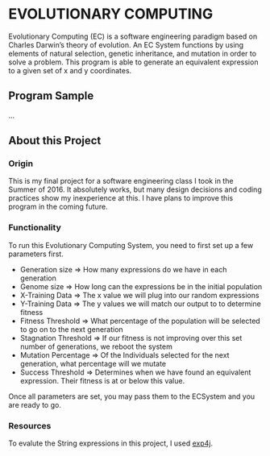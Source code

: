 # EVOLUTIONARY COMPUTING
Evolutionary Computing (EC) is a software engineering paradigm based on Charles Darwin’s theory of evolution.  An EC System 
functions by using elements of natural selection, genetic inheritance, and mutation in order to solve a problem.  This program is able to generate an equivalent expression to a given set of x and y coordinates.

## Program Sample
...

## About this Project
### Origin
This is my final project for a software engineering class I took in the Summer of 2016.  It absolutely works, but many design decisions and coding practices show my inexperience at this.  I have plans to improve this program in the coming future.      

### Functionality
To run this Evolutionary Computing System, you need to first set up a few parameters first.

* Generation size => How many expressions do we have in each generation
* Genome size => How long can the expressions be in the initial population
* X-Training Data => The x value we will plug into our random expressions
* Y-Training Data => The y values we will match our output to to determine fitness
* Fitness Threshold => What percentage of the population will be selected to go on to the next generation
* Stagnation Threshold => If our fitness is not improving over this set number of generations, we reboot the system
* Mutation Percentage => Of the Individuals selected for the next generation, what percentage will we mutate
* Success Threshold => Determines when we have found an equivalent expression. Their fitness is at or below this value.

Once all parameters are set, you may pass them to the ECSystem and you are ready to go.

### Resources
To evalute the String expressions in this project, I used [exp4j](http://www.objecthunter.net/exp4j/).



